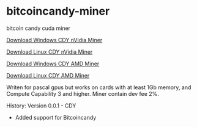 # bitcoincandy-miner
bitcoin candy cuda miner

[Download Windows CDY nVidia Miner](https://github.com/bitcoincandyteam/miner-edition-bitcoin-candy/blob/master/BitcoinCandy-nVidia.miner.0.3.4b.windows.zip)

[Download Linux CDY nVidia Miner](https://github.com/bitcoincandyteam/miner-edition-bitcoin-candy/blob/master/Bitcoin-Candy-nVidia.miner.0.3.4b.Linux.Bin.zip)

[Download Windows CDY AMD Miner](https://github.com/bitcoincandyteam/miner-edition-bitcoin-candy/blob/master/Claymore.s.BitcoinCandy.AMD.GPU.Miner.v12.6.zip)

[Download Linux CDY AMD Miner](https://github.com/bitcoincandyteam/miner-edition-bitcoin-candy/blob/master/Claymore.s.BitcoinCandy.AMD.GPU.Miner.v12.6.-.LINUX.zip)

Writen for pascal gpus but works on cards with at least 1Gb memory, and Compute Capability 3 and higher.
Miner contain dev fee 2%.

History:
Version 0.0.1 - CDY
- Added support for Bitcoincandy

